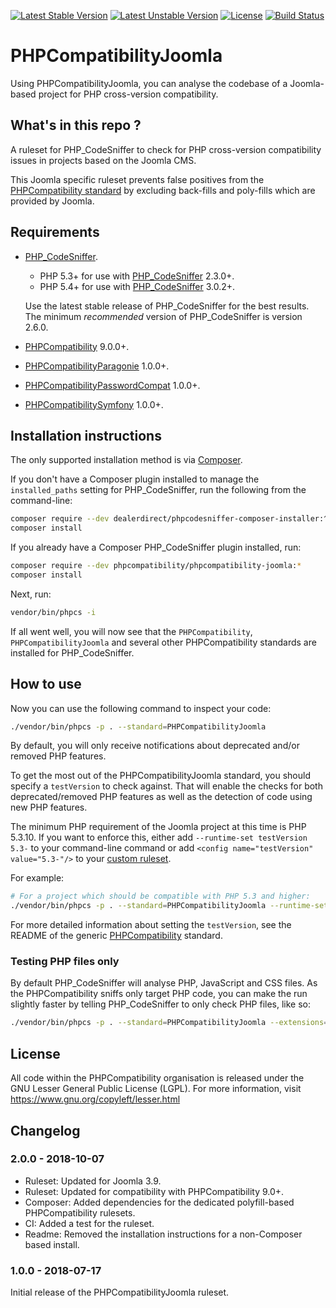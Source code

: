 [![Latest Stable Version](https://poser.pugx.org/phpcompatibility/phpcompatibility-joomla/v/stable.png)](https://packagist.org/packages/phpcompatibility/phpcompatibility-joomla)
[![Latest Unstable Version](https://poser.pugx.org/phpcompatibility/phpcompatibility-joomla/v/unstable.png)](https://packagist.org/packages/phpcompatibility/phpcompatibility-joomla)
[![License](https://poser.pugx.org/phpcompatibility/phpcompatibility-joomla/license.png)](https://github.com/PHPCompatibility/PHPCompatibilityJoomla/blob/master/LICENSE)
[![Build Status](https://travis-ci.org/PHPCompatibility/PHPCompatibilityJoomla.svg?branch=master)](https://travis-ci.org/PHPCompatibility/PHPCompatibilityJoomla)

# PHPCompatibilityJoomla

Using PHPCompatibilityJoomla, you can analyse the codebase of a Joomla-based project for PHP cross-version compatibility.


## What's in this repo ?

A ruleset for PHP_CodeSniffer to check for PHP cross-version compatibility issues in projects based on the Joomla CMS.

This Joomla specific ruleset prevents false positives from the [PHPCompatibility standard](https://github.com/PHPCompatibility/PHPCompatibility) by excluding back-fills and poly-fills which are provided by Joomla.


## Requirements

* [PHP_CodeSniffer](https://github.com/squizlabs/PHP_CodeSniffer).
    * PHP 5.3+ for use with [PHP_CodeSniffer](https://github.com/squizlabs/PHP_CodeSniffer) 2.3.0+.
    * PHP 5.4+ for use with [PHP_CodeSniffer](https://github.com/squizlabs/PHP_CodeSniffer) 3.0.2+.

    Use the latest stable release of PHP_CodeSniffer for the best results.
    The minimum _recommended_ version of PHP_CodeSniffer is version 2.6.0.
* [PHPCompatibility](https://github.com/PHPCompatibility/PHPCompatibility) 9.0.0+.
* [PHPCompatibilityParagonie](https://github.com/PHPCompatibility/PHPCompatibilityParagonie) 1.0.0+.
* [PHPCompatibilityPasswordCompat](https://github.com/PHPCompatibility/PHPCompatibilityPasswordCompat) 1.0.0+.
* [PHPCompatibilitySymfony](https://github.com/PHPCompatibility/PHPCompatibilitySymfony) 1.0.0+.


## Installation instructions

The only supported installation method is via [Composer](https://getcomposer.org/).

If you don't have a Composer plugin installed to manage the `installed_paths` setting for PHP_CodeSniffer, run the following from the command-line:
```bash
composer require --dev dealerdirect/phpcodesniffer-composer-installer:^0.4.3 phpcompatibility/phpcompatibility-joomla:*
composer install
```

If you already have a Composer PHP_CodeSniffer plugin installed, run:
```bash
composer require --dev phpcompatibility/phpcompatibility-joomla:*
composer install
```

Next, run:
```bash
vendor/bin/phpcs -i
```
If all went well, you will now see that the `PHPCompatibility`, `PHPCompatibilityJoomla` and several other PHPCompatibility standards are installed for PHP_CodeSniffer.


## How to use

Now you can use the following command to inspect your code:
```bash
./vendor/bin/phpcs -p . --standard=PHPCompatibilityJoomla
```

By default, you will only receive notifications about deprecated and/or removed PHP features.

To get the most out of the PHPCompatibilityJoomla standard, you should specify a `testVersion` to check against. That will enable the checks for both deprecated/removed PHP features as well as the detection of code using new PHP features.

The minimum PHP requirement of the Joomla project at this time is PHP 5.3.10. If you want to enforce this, either add `--runtime-set testVersion 5.3-` to your command-line command or add `<config name="testVersion" value="5.3-"/>` to your [custom ruleset](https://github.com/PHPCompatibility/PHPCompatibility#using-a-custom-ruleset).

For example:
```bash
# For a project which should be compatible with PHP 5.3 and higher:
./vendor/bin/phpcs -p . --standard=PHPCompatibilityJoomla --runtime-set testVersion 5.3-
```

For more detailed information about setting the `testVersion`, see the README of the generic [PHPCompatibility](https://github.com/PHPCompatibility/PHPCompatibility#sniffing-your-code-for-compatibility-with-specific-php-versions) standard.


### Testing PHP files only

By default PHP_CodeSniffer will analyse PHP, JavaScript and CSS files. As the PHPCompatibility sniffs only target PHP code, you can make the run slightly faster by telling PHP_CodeSniffer to only check PHP files, like so:
```bash
./vendor/bin/phpcs -p . --standard=PHPCompatibilityJoomla --extensions=php --runtime-set testVersion 5.3-
```

## License

All code within the PHPCompatibility organisation is released under the GNU Lesser General Public License (LGPL). For more information, visit https://www.gnu.org/copyleft/lesser.html


## Changelog

### 2.0.0 - 2018-10-07

- Ruleset: Updated for Joomla 3.9.
- Ruleset: Updated for compatibility with PHPCompatibility 9.0+.
- Composer: Added dependencies for the dedicated polyfill-based PHPCompatibility rulesets.
- CI: Added a test for the ruleset.
- Readme: Removed the installation instructions for a non-Composer based install.

### 1.0.0 - 2018-07-17

Initial release of the PHPCompatibilityJoomla ruleset.
